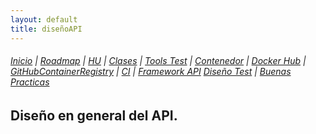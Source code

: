 ```yaml
---
layout: default
title: diseñoAPI
---
```


###### [Inicio](./) | [Roadmap](./Roadmap.html) | [HU](./hu.html) | [Clases](./clases_desarrolladas) | [Tools Test](./aserciones_sis_pruebas.html) | [Contenedor](./contenedor.html) | [Docker Hub](./docker_hub.html) | [GitHubContainerRegistry](./githubcontainerregistry.html) | [CI](./ci.html) | [Framework API](./frameworkAPI.html) [Diseño Test](./diseñoTest.html)  | [Buenas Practicas](./bnpracticas.html)  

## Diseño en general del API.
